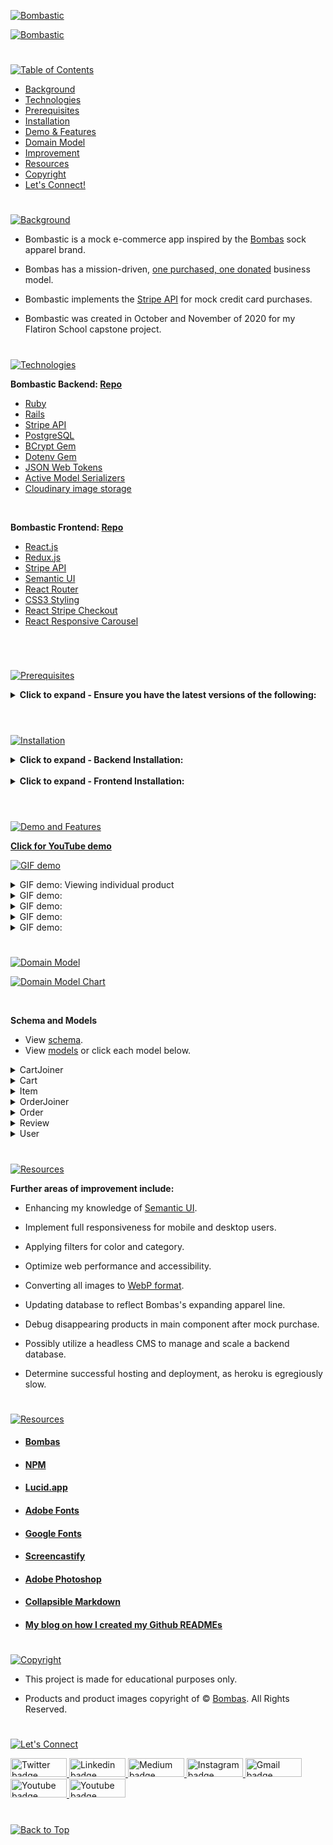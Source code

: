 <p id="bombastic"><p>

<!-- ![Bombastic](headers/inter-center-bombastic.png)  -->

<a href=#bombastic>![Bombastic](Assets/inter-bombastic-frontend.png)</a>

<a href=#bombastic>![Bombastic](Assets/preview-bombastic.png)</a>

#

<p id="table-of-contents"><p>

<a href=#table-of-contents>![Table of Contents](Assets/inter-toc.png)</a>

-   [Background](#background)
-   [Technologies](#technologies)
-   [Prerequisites](#prerequisites)
-   [Installation](#installation)
-   [Demo & Features](#demo-and-features)
-   [Domain Model](#domain-model)
-   [Improvement](#improvement)
-   [Resources](#resources)
-   [Copyright](#copyright)
-   [Let's Connect!](#lets-connect)

#

<p id="background"><p>

<a href=#background>![Background](Assets/inter-background.png)</a>

-   Bombastic is a mock e-commerce app inspired by the [Bombas](https://bombas.com/) sock apparel brand.

-   Bombas has a mission-driven, [one purchased, one donated](https://bombas.com/pages/giving-back?campignid=1392646001&adgroupid=54889553717&targetid=kwd-300272104456&matchtype=b&network=g&device=c&keywords=%2Bbombas&creative=597211240056&gclid=CjwKCAjww8mWBhABEiwAl6-2Rf62a6fGVfHkT6iwJzB0GyxsjRgync2nfUROlT1dQ8h1NNeeoFtGzRoCsHoQAvD_BwE) business model.

-   Bombastic implements the [Stripe API](https://stripe.com/docs/keys) for mock credit card purchases.

-   Bombastic was created in October and November of 2020 for my Flatiron School capstone project.

#

<p id="technologies"><p>

<a href=#technologies>![Technologies](Assets/inter-technologies.png)</a>

**Bombastic Backend: [Repo](https://github.com/emjose/bombastic-b/#bombastic)**

-   [Ruby](https://www.ruby-lang.org/en/)
-   [Rails](https://rubyonrails.org/)
-   [Stripe API](https://stripe.com/docs/api)
-   [PostgreSQL](https://www.postgresql.org/)
-   [BCrypt Gem](https://github.com/bcrypt-ruby/bcrypt-ruby)
-   [Dotenv Gem](https://github.com/bkeepers/dotenv)
-   [JSON Web Tokens](https://auth0.com/docs/secure/tokens/json-web-tokens)
-   [Active Model Serializers](https://github.com/rails-api/active_model_serializers)
-   [Cloudinary image storage](https://cloudinary.com/)

<br>

**Bombastic Frontend: [Repo](https://github.com/emjose/bombastic-f/#technologies)**

-   [React.js](https://reactjs.org/)
-   [Redux.js](https://redux.js.org/)
-   [Stripe API](https://stripe.com/docs/api)
-   [Semantic UI](https://semantic-ui.com/)
-   [React Router](https://v5.reactrouter.com/web/guides/quick-start)
-   [CSS3 Styling](https://www.tutorialrepublic.com/css-tutorial/)
-   [React Stripe Checkout](https://www.npmjs.com/package/react-stripe-checkout)
-   [React Responsive Carousel](https://www.npmjs.com/package/react-responsive-carousel)

<br>

#

<p id="prerequisites"><p>

<a href=#prerequisites>![Prerequisites](Assets/inter-prerequisites.png)</a>

<details>
<summary><b>Click to expand - Ensure you have the latest versions of the following:</b></summary>
<br>

-   **[Homebrew](https://brew.sh/)**

```
/bin/bash -c "$(curl -fsSL https://raw.githubusercontent.com/Homebrew/install/HEAD/install.sh)"
```

-   **[Ruby](https://www.ruby-lang.org/en/)**

```
brew install Ruby
```

-   **[Rails](https://rubyonrails.org/)**

```
gem install Rails
```

-   **[Node.js](https://nodejs.org/en/download/)**

```
npm install -g npm
```

-   **[PostgreSQL](https://www.postgresql.org/)**

```
brew install postgresql
```

-   **[Google Chrome JSON formatter extension](https://chrome.google.com/webstore/detail/json-formatter/bcjindcccaagfpapjjmafapmmgkkhgoa?hl=en)**

<br>

**Create Stripe account and retrieve Stripe API key.**

-   [Stripe API Documentation](https://stripe.com/docs/keys)
-   [Using Stripe API with React and Ruby](https://medium.com/@gaidaescobar/using-stripe-api-with-react-and-ruby-b50c533a697f)

</details>

<br>

#

<p id="installation"><p>

<a href=#installation>![Installation](Assets/inter-installation.png)</a>

<details>
<summary><b>Click to expand - Backend Installation:</b></summary>
<br>

-   **[Bombastic Backend Repo](https://github.com/emjose/bombastic-b/#bombastic)**

-   **Git clone and cd into the folder.**

```
git clone git@github.com:emjose/bombastic-b.git && cd bombastic-b
```

-   **Retrieve your [Stripe API key](https://stripe.com/docs/keys).**

-   **Create an `.env` file in the main project directory.**

-   **Paste this variable in the `.env` file. Assign it the value of your Stripe API key.**

```
STRIPE_API_KEY = "insert your secret key here"
```

-   **Install dependencies.**

```
bundle install
```

-   **Create Rails database, migrations, and seed data.**

```
rails db:create
rails db:migrate
rails db:seed
```

-   **Launch the Rails server. Best viewed on Chrome browser.**

```
rails s -p 3000
```

-   **On Chrome browser, view the JSON database locally at http://localhost:3000/items**

<br>

#

</details>

<br>

<details>
<summary><b>Click to expand - Frontend Installation:</b></summary>
<br>

-   **Follow all Backend Installation steps above.**

-   **Git clone and cd into the folder.**

```
git clone git@github.com:emjose/bombastic-f.git && cd bombastic-f
```

-   **Retrieve your [Stripe API key](https://stripe.com/docs/keys).**

-   **Create an `.env` file in the main project directory.**

-   **Paste this variable in the `.env` file. Assign it the value of your Stripe API key.**

```
STRIPE_API_KEY = "insert your secret key here"
```

-   **Install dependencies.**

```
npm install
```

-   **Launch the React app.**

```
npm start
```

-   **Enter "y" if prompted to run on another port.**

```
Would you like to run the app on another port instead? (Y/n)
```

</details>

<br>

#

<p id="demo-and-features"><p>

<a href=#demo-and-features>![Demo and Features](Assets/inter-demo-and-features.png)</a>

**[Click for YouTube demo](https://youtu.be/qo_YDasFpkM)**

<a href="https://youtu.be/qo_YDasFpkM">![GIF demo](Assets/bombastic-1.gif)</a>

<details>
<summary>GIF demo: Viewing individual product</summary>
<br>

<a href="https://youtu.be/qo_YDasFpkM">![GIF demo](https://youtu.be/qo_YDasFpkM)</a>

</details>

<details>
<summary>GIF demo:</summary>
<br>

<a href="https://youtu.be/qo_YDasFpkM">![GIF demo](https://youtu.be/qo_YDasFpkM)</a>

</details>

<details>
<summary>GIF demo:</summary>
<br>

<a href="https://youtu.be/qo_YDasFpkM">![GIF demo](https://youtu.be/qo_YDasFpkM)</a>

</details>

<details>
<summary>GIF demo:</summary>
<br>

<a href="https://youtu.be/qo_YDasFpkM">![GIF demo](https://youtu.be/qo_YDasFpkM)</a>

</details>

<details>
<summary>GIF demo:</summary>
<br>

<a href="https://youtu.be/qo_YDasFpkM">![GIF demo](https://youtu.be/qo_YDasFpkM)</a>

</details>

#

<p id="domain-model"><p>

<a href=#domain-model>![Domain Model](Assets/inter-domain-model.png)</a>

<a href=#domain-model>![Domain Model Chart](Assets/inter-domain.png)</a>

<br>

**Schema and Models**

-   View [schema](https://github.com/emjose/bombastic-b/blob/main/db/schema.rb).
-   View [models](https://github.com/emjose/bombastic-b/tree/main/app/models) or click each model below.

<details>
<summary>CartJoiner</summary>
<br>

```
class CartJoiner < ApplicationRecord
  belongs_to :cart
  belongs_to :item
end
```

</details>

<details>
<summary>Cart</summary>
<br>

```
class Cart < ApplicationRecord
  belongs_to :user
  has_many :cart_joiners, dependent: :destroy
  has_many :items, through: :cart_joiners
end
```

</details>

<details>
<summary>Item</summary>
<br>

```
class Item < ApplicationRecord
    has_many :reviews, dependent: :destroy
    has_many :users, through: :reviews
    has_many :cart_joiners, dependent: :destroy
    has_many :carts, through: :cart_joiners
    has_many :order_joiners, dependent: :destroy
    has_many :orders, through: :order_joiners
end
```

</details>

<details>
<summary>OrderJoiner</summary>
<br>

```
class OrderJoiner < ApplicationRecord
  belongs_to :order
  belongs_to :item
end
```

</details>

<details>
<summary>Order</summary>
<br>

```
class Order < ApplicationRecord
  belongs_to :user
  has_many :order_joiners, dependent: :destroy
  has_many :items, through: :order_joiners
end
```

</details>

<details>
<summary>Review</summary>
<br>

```
class Review < ApplicationRecord
  belongs_to :user
  belongs_to :item
end
```

</details>

<details>
<summary>User</summary>
<br>

```
class User < ApplicationRecord
    has_secure_password

    validates :username, uniqueness: true
    has_many :reviews, dependent: :destroy
    has_many :items, through: :reviews
    has_one :cart, dependent: :destroy
    has_many :orders, dependent: :destroy
    has_many :cart_joiners, through: :orders
end
```

</details>

#

<p id="improvement"><p>

<a href=#improvement>![Resources](Assets/inter-improvement.png)</a>

**Further areas of improvement include:**

-   Enhancing my knowledge of [Semantic UI](https://semantic-ui.com/).

-   Implement full responsiveness for mobile and desktop users.

-   Applying filters for color and category.

-   Optimize web performance and accessibility.

-   Converting all images to [WebP format](https://developers.google.com/speed/webp).

-   Updating database to reflect Bombas's expanding apparel line.

-   Debug disappearing products in main component after mock purchase.

-   Possibly utilize a headless CMS to manage and scale a backend database.

-   Determine successful hosting and deployment, as heroku is egregiously slow.

#

<p id="resources"><p>

<a href=#resources>![Resources](Assets/inter-resources.png)</a>

-   #### [Bombas](https://bombas.com/)
-   #### [NPM](https://www.npmjs.com/)
-   #### [Lucid.app](https://lucid.app/)
-   #### [Adobe Fonts](https://fonts.adobe.com/)
-   #### [Google Fonts](https://fonts.google.com/)
-   #### [Screencastify](https://www.screencastify.com/)
-   #### [Adobe Photoshop](https://www.adobe.com/creativecloud/buy/students.html)
-   #### [Collapsible Markdown](https://michaelcurrin.github.io/dev-cheatsheets/cheatsheets/markdown/collapsible-items.html)
-   #### [My blog on how I created my Github READMEs](https://emmanueljose.medium.com/readme-a-makeover-story-b9c7be37a6de?sk=7ae6623d365409d875753e4604e42ffd)

#

<p id="copyright"><p>

<a href=#copyright>![Copyright](Assets/inter-copyright.png)</a>

-   This project is made for educational purposes only.

-   Products and product images copyright of © [Bombas](https://bombas.com/). All Rights Reserved.

#

<p id="lets-connect"><p>

<a href=#table-of-contents>![Let's Connect](Assets/inter-lets-connect.png)</a>

<p><a href="https://twitter.com/Emmanuel_Labor"><img src="https://img.shields.io/badge/twitter-%231DA1F2.svg?&style=for-the-badge&logo=twitter&logoColor=white" height=30 width=90 alt="Twitter badge"> <a href="https://www.linkedin.com/in/emmanuelpjose/"><img src="https://img.shields.io/badge/linkedin-%230064e7.svg?&style=for-the-badge&logo=linkedin&logoColor=white" height=30 width=90 alt="Linkedin badge"> <a href="https://emmanueljose.medium.com/"><img src="https://img.shields.io/badge/medium-%238700f5.svg?&style=for-the-badge&logo=medium&logoColor=white" height=30 width=90 alt="Medium badge"> <a href="https://www.instagram.com/emmanuel_jose/"><img src="https://img.shields.io/badge/instagram-%23ff0077.svg?&style=for-the-badge&logo=instagram&logoColor=white" height=30 width=90 alt="Instagram badge"> <a href="mailto:emjose@gmail.com"><img src="https://img.shields.io/badge/gmail-%23fd1745.svg?&style=for-the-badge&logo=gmail&logoColor=white" height=30 width=90 alt="Gmail badge"> <a href="https://www.youtube.com/channel/UCQdqFg-_J83jn9xJRd1W3tQ/videos"><img src="https://img.shields.io/badge/youtube-%23FF0000.svg?&style=for-the-badge&logo=youtube&logoColor=white" height=30 width=90 alt="Youtube badge"> <a href="https://github.com/emjose"><img src="https://img.shields.io/badge/github-%23ff8e44.svg?&style=for-the-badge&logo=github&logoColor=white" height=30 width=90 alt="Youtube badge"></p>

#

<a href=#bombastic>![Back to Top](Assets/inter-congrats.png)</a>

<!-- # Getting Started with Create React App

This project was bootstrapped with [Create React App](https://github.com/facebook/create-react-app).

## Available Scripts

In the project directory, you can run:

### `yarn start`

Runs the app in the development mode.\
Open [http://localhost:3000](http://localhost:3000) to view it in the browser.

The page will reload if you make edits.\
You will also see any lint errors in the console.

### `yarn test`

Launches the test runner in the interactive watch mode.\
See the section about [running tests](https://facebook.github.io/create-react-app/docs/running-tests) for more information.

### `yarn build`

Builds the app for production to the `build` folder.\
It correctly bundles React in production mode and optimizes the build for the best performance.

The build is minified and the filenames include the hashes.\
Your app is ready to be deployed!

See the section about [deployment](https://facebook.github.io/create-react-app/docs/deployment) for more information.

### `yarn eject`

**Note: this is a one-way operation. Once you `eject`, you can’t go back!**

If you aren’t satisfied with the build tool and configuration choices, you can `eject` at any time. This command will remove the single build dependency from your project.

Instead, it will copy all the configuration files and the transitive dependencies (webpack, Babel, ESLint, etc) right into your project so you have full control over them. All of the commands except `eject` will still work, but they will point to the copied scripts so you can tweak them. At this point you’re on your own.

You don’t have to ever use `eject`. The curated feature set is suitable for small and middle deployments, and you shouldn’t feel obligated to use this feature. However we understand that this tool wouldn’t be useful if you couldn’t customize it when you are ready for it.

## Learn More

You can learn more in the [Create React App documentation](https://facebook.github.io/create-react-app/docs/getting-started).

To learn React, check out the [React documentation](https://reactjs.org/).

### Code Splitting

This section has moved here: [https://facebook.github.io/create-react-app/docs/code-splitting](https://facebook.github.io/create-react-app/docs/code-splitting)

### Analyzing the Bundle Size

This section has moved here: [https://facebook.github.io/create-react-app/docs/analyzing-the-bundle-size](https://facebook.github.io/create-react-app/docs/analyzing-the-bundle-size)

### Making a Progressive Web App

This section has moved here: [https://facebook.github.io/create-react-app/docs/making-a-progressive-web-app](https://facebook.github.io/create-react-app/docs/making-a-progressive-web-app)

### Advanced Configuration

This section has moved here: [https://facebook.github.io/create-react-app/docs/advanced-configuration](https://facebook.github.io/create-react-app/docs/advanced-configuration)

### Deployment

This section has moved here: [https://facebook.github.io/create-react-app/docs/deployment](https://facebook.github.io/create-react-app/docs/deployment)

### `yarn build` fails to minify

This section has moved here: [https://facebook.github.io/create-react-app/docs/troubleshooting#npm-run-build-fails-to-minify](https://facebook.github.io/create-react-app/docs/troubleshooting#npm-run-build-fails-to-minify) -->
